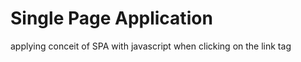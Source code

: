 # Single Page Application

applying conceit of SPA with javascript  when clicking on the link tag













